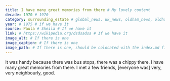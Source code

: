 ```yaml
---
title: I have many great memories from there # My lovely content
decade: 1970 # 1970
category: surrounding_estate # global_news, uk_news, oldham_news, oldham_history, towers, surrounding_estate # Always exactly one category
year: # 1975 # if we have it
source: Paula # Sheila # If we have it
link: # https://wikipedia.org/dsdsadsa # If we have it
image_alt: # If there is one
image_caption: # If there is one
image_path: # If there is one, should be colocated with the index.md file in the folder
---
```


It was handy because there was bus stops, there was a chippy there. I have many great memories from there. I met a few friends, [everyone was] very, very neighbourly, good.